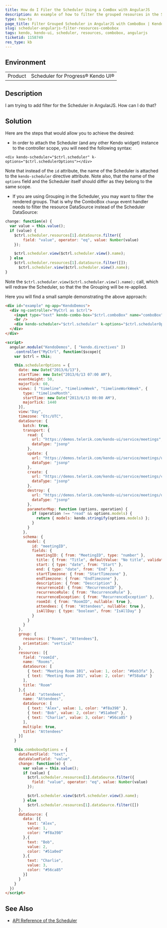 ```yaml
---
title: How do I Filer the Scheduler Using a ComBox with AngularJS
description: An example of how to filter the grouped resources in the Scheduler using a ComboBox in AngularJS scenario
type: how-to
page_title: Filter Grouped Scheduler in AngularJS with ComboBox | Kendo UI Scheduler
slug: scheduler-angularjs-filter-resources-combobox
tags: kendo, kendo-ui, scheduler, resources, combobox, angularjs
ticketid: 1158749
res_type: kb
---
```


## Environment
<table>
    <tr>
        <td>Product</td>
        <td>Scheduler for Progress® Kendo UI®</td>
    </tr>
</table>


## Description
I am trying to add filter for the Scheduler in AngularJS. How can I do that?

## Solution
Here are the steps that would allow you to achieve the desired:

* In order to attach the Scheduler (and any other Kendo widget) instance to the controller scope, you will need the following syntax:

```
<div kendo-scheduler="$ctrl.scheduler" k-options="$ctrl.schedulerOptions"></div>
```

Note that instead of the `id` attribute, the name of the Scheduler is attached to the `kendo-scheduler` directive attribute. Note also, that the name of the `options` field and the Scheduler itself should differ as they belong to the same scope.

* If you are using Grouping in the Scheduler, you may want to filter the rendered groups. That is why the ComboBox `change` event handler needs to filter the resource DataSource instead of the Scheduler DataSource:

```js
change: function(e) {
  var value = this.value();
  if (value) {
    $ctrl.scheduler.resources[1].dataSource.filter({
        field: "value", operator: "eq", value: Number(value)
    });

    $ctrl.scheduler.view($ctrl.scheduler.view().name);
  } else
    $ctrl.scheduler.resources[1].dataSource.filter([]);
      $ctrl.scheduler.view($ctrl.scheduler.view().name);
}
```

Note the `$ctrl.scheduler.view($ctrl.scheduler.view().name);` call, which will redraw the Scheduler, so that the the Grouping will be re-applied.

Here you will find a small sample demonstrating the above approach:

```html
<div id="example" ng-app="KendoDemos">
  <div ng-controller="MyCtrl as $ctrl">
    <input type="text" kendo-combo-box="$ctrl.comboBox" name="comboBox"  k-options="$ctrl.comboboxOptions"/>
    <br />
    <div kendo-scheduler="$ctrl.scheduler" k-options="$ctrl.schedulerOptions"></div>
  </div>
</div>

<script>
  angular.module("KendoDemos", [ "kendo.directives" ])
    .controller("MyCtrl", function($scope){
    var $ctrl = this;

    this.schedulerOptions = {
      date: new Date("2013/6/13"),
      startTime: new Date("2013/6/13 07:00 AM"),
      eventHeight: 50,
      majorTick: 60,
      views: [ "timeline", "timelineWeek", "timelineWorkWeek", {
        type: "timelineMonth",
        startTime: new Date("2013/6/13 00:00 AM"),
        majorTick: 1440
      }],
      view:"Day",
      timezone: "Etc/UTC",
      dataSource: {
        batch: true,
        transport: {
          read: {
            url: "https://demos.telerik.com/kendo-ui/service/meetings",
            dataType: "jsonp"
          },
          update: {
            url: "https://demos.telerik.com/kendo-ui/service/meetings/update",
            dataType: "jsonp"
          },
          create: {
            url: "https://demos.telerik.com/kendo-ui/service/meetings/create",
            dataType: "jsonp"
          },
          destroy: {
            url: "https://demos.telerik.com/kendo-ui/service/meetings/destroy",
            dataType: "jsonp"
          },
          parameterMap: function (options, operation) {
            if (operation !== "read" && options.models) {
              return { models: kendo.stringify(options.models) };
            }
          }
        },
        schema: {
          model: {
            id: "meetingID",
            fields: {
              meetingID: { from: "MeetingID", type: "number" },
              title: { from: "Title", defaultValue: "No title", validation: { required: true } },
              start: { type: "date", from: "Start" },
              end: { type: "date", from: "End" },
              startTimezone: { from: "StartTimezone" },
              endTimezone: { from: "EndTimezone" },
              description: { from: "Description" },
              recurrenceId: { from: "RecurrenceID" },
              recurrenceRule: { from: "RecurrenceRule" },
              recurrenceException: { from: "RecurrenceException" },
              roomId: { from: "RoomID", nullable: true },
              attendees: { from: "Attendees", nullable: true },
              isAllDay: { type: "boolean", from: "IsAllDay" }
            }
          }
        }
      },
      group: {
        resources: ["Rooms", "Attendees"],
        orientation: "vertical"
      },
      resources: [{
        field: "roomId",
        name: "Rooms",
        dataSource: [
          { text: "Meeting Room 101", value: 1, color: "#6eb3fa" },
          { text: "Meeting Room 201", value: 2, color: "#f58a8a" }
        ],
        title: "Room"
      },{
        field: "attendees",
        name: "Attendees",
        dataSource: [
          { text: "Alex", value: 1, color: "#f8a398" },
          { text: "Bob", value: 2, color: "#51a0ed" },
          { text: "Charlie", value: 3, color: "#56ca85" }
        ],
        multiple: true,
        title: "Attendees"
      }]
    }

    this.comboboxOptions = {
      dataTextField: "text",
      dataValueField: "value",
      change: function(e) {
        var value = this.value();
        if (value) {
          $ctrl.scheduler.resources[1].dataSource.filter({
            field: "value", operator: "eq", value: Number(value)
          });

          $ctrl.scheduler.view($ctrl.scheduler.view().name);
        } else
          $ctrl.scheduler.resources[1].dataSource.filter([])
      },
      dataSource: {
        data: [{
          text: "Alex",
          value: 1,
          color: "#f8a398"
        },{
          text: "Bob",
          value: 2,
          color: "#51a0ed"
        },{
          text: "Charlie",
          value: 3,
          color: "#56ca85"
        }]
      }
    }
  })
</script>
```

## See Also

* [API Reference of the Scheduler](http://docs.telerik.com/kendo-ui/api/javascript/ui/scheduler)

